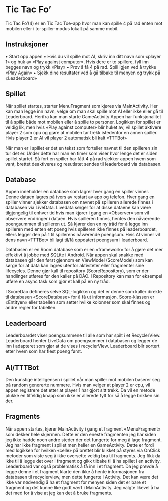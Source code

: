# Tic Tac Fo’
Tic Tac Fo’(4) er en Tic Tac Toe-app hvor man kan spille 4 på rad enten mot mobilen eller i to-spiller-modus lokalt på samme mobil.

## Instruksjoner
• Start opp appen
• Hvis du vil spille mot AI, skriv inn ditt navn som «player 1» og huk av «Play against
computer». Hvis dere er to spillere, fyll inn begges navn og trykk «Play»
• Prøv å få 4 på rad. Spill igjen ved å trykke «Play Again»
• Sjekk dine resultater ved å gå tilbake til menyen og trykk på «Leaderboard»

## Spillet
Når spillet startes, starter MenuFragment som kjøres via MainActivity. Her kan man legge inn navn, velge om man skal spille mot AI eller ikke eller gå til Leaderboard.
Herifra kan man starte GameActivity
Appen har funksjonalitet til å spille både mot mobilen eller å spille to personer. Logikken for spillet er veldig lik, men hvis «Play against computer» blir huket av, vil spillet aktivere player 2 som cpu og gjøre at mobilen tar trekk istedenfor en annen spiller. Hvis player 2 er AI vil player 2 automatisk bli kalt «TTTBot»

Når man er i spillet er det en tekst som forteller navnet til den spilleren sin tur det er. Under dette har man en timer som viser hvor lenge det er siden spillet startet.
Så fort en spiller har fått 4 på rad sjekker appen hvem som vant, brettet deaktiveres og resutlatet sendes til leaderboard via databasen.

## Database
Appen inneholder en database som lagrer hver gang en spiller vinner. Denne dataen lagres på tvers av restart av app og telefon.
Hver gang en spiller vinner sjekker databasen om navnet på spilleren allerede finnes i databasen via LiveData. Livedata sørger for at disse dataene kan være tilgjengelig til enhver tid hvis man kjører i gang en «Observer» som vil observere endringer i dataen. Hvis spilleren finnes, hentes den nåværende poengsummen til spilleren ut. Så kjører den en ny tråd for å legge inn spilleren med enten ett poeng hvis spilleren ikke finnes på leaderboardet, ellers legger den på 1 til spillerens nåværende poengsum. Hvis AI vinner vil dens navn «TTTBot» bli lagt til/få oppdatert poengsum i leaderboard.

Databasen er en Room database som er en «framework» for å gjøre det mer effektivt å jobbe med SQLite i Android. Når appen skal snakke med databasen går den først gjennom en ViewModel (ScoreModel) som kan sørge for at data kan lagres utenfor aktiviteter eller
fragmenter sine lifecycles. Denne gjør kall til repository (ScoreRepository), som er der handlinger utføres før den kaller på DAO. I Repository kan man for eksempel utføre en async task som gjør et kall på en ny tråd.

I ScoreDao defineres selve SQL-logikken og det er denne som kaller direkte til databasen «ScoreDatabase» for å få ut informasjon.
Score-klassen er «Entityen» eller tabellen som setter hvilke kolonner som skal finnes og andre regler for tabellen.

## Leaderboard
Leaderboardet viser poengsummene til alle som har spilt i et RecyclerView. Leaderboard henter LiveData om poengsummer i databasen og legger de inn i adapteret som gjør at de vises i recyclerView. Leaderboard blir sortert etter hvem som har flest poeng først.

## AI/TTTBot
Den kunstige intelligensen i spillet når man spiller mot mobilen baserer seg på random genererte nummere. Hvis man velger at player 2 er cpu, vil appen registrere det etter at player 1 har gjort sitt trekk. Da vil en metode plukke en tilfeldig knapp som ikke er allerede fylt for så å legge brikken sin der.

## Fragments
Når appen startes, kjører MainActivity i gang et fragment «MenuFragment» som dekker hele skjermen. Dette er den eneste fragmenten jeg har siden jeg ikke hadde noen andre steder der det fungerte for meg å lage fragment.
Jeg har ikke fragment i spillet men heller en GameActivity. Dette er fordi med logikken for hvilken «celle» på brettet blir klikket på styres via OnClick metoder som viste seg å ikke oversette veldig bra til fragments. Jeg fikk da ikke til å legge det over i fragment og gikk tilbake til å ha spillet i en activity.
Leaderboard var også problematisk å få inn i et fragment. Da jeg prøvde å legge denne i et fragment klarte den ikke å hente informasjonen fra databasen til recyclerview, men dette fungerte i Activity.
Det kan være det ikke var nødvendig å ha et fragment for menyen siden det er bare et fragment og det kunne like godt vært i MainActivity. Jeg valgte likevel å ha det med for å vise at jeg kan det å bruke fragments.
